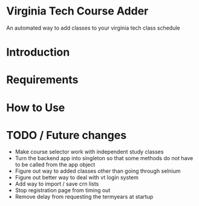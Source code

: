 # Virginia Tech Course Adder #
An automated way to add classes to your virginia tech class schedule

# Introduction #
# Requirements #
# How to Use #

# TODO / Future changes #
* Make course selector work with independent study classes
* Turn the backend app into singleton so that some methods do not have to be called from the app object
* Figure out way to added classes other than going through selnium
* Figure out better way to deal with vt login system
* Add way to import / save crn lists
* Stop registration page from timing out
* Remove delay from requesting the termyears at startup
